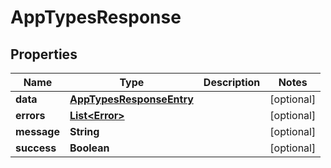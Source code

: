 # AppTypesResponse

## Properties

| Name        | Type                                                  | Description | Notes      |
| ----------- | ----------------------------------------------------- | ----------- | ---------- |
| **data**    | [**AppTypesResponseEntry**](AppTypesResponseEntry.md) |             | [optional] |
| **errors**  | [**List&lt;Error&gt;**](Error.md)                     |             | [optional] |
| **message** | **String**                                            |             | [optional] |
| **success** | **Boolean**                                           |             | [optional] |
